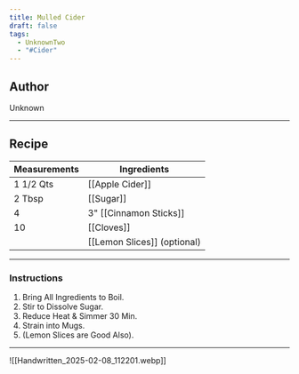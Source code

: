 ```yaml
---
title: Mulled Cider
draft: false
tags:
  - UnknownTwo
  - "#Cider"
---
```

## Author
Unknown
___
## Recipe

| Measurements | Ingredients               |
| :----------- | ------------------------- |
| 1 1/2 Qts         | [[Apple Cider]]             |
| 2 Tbsp            | [[Sugar]]                   |
| 4                 | 3" [[Cinnamon Sticks]]     |
| 10                | [[Cloves]]                  |
|                   | [[Lemon Slices]] (optional)    |
___
### Instructions
1.  Bring All Ingredients to Boil.
2.  Stir to Dissolve Sugar.
3.  Reduce Heat & Simmer 30 Min.
4.  Strain into Mugs.
5.  (Lemon Slices are Good Also).
___
![[Handwritten_2025-02-08_112201.webp]]